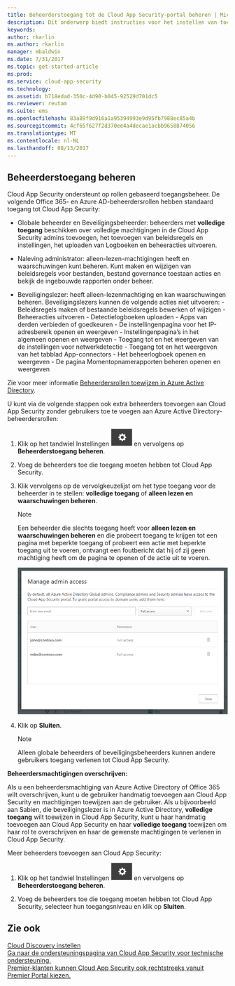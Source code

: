 ```yaml
---
title: Beheerderstoegang tot de Cloud App Security-portal beheren | Microsoft Docs
description: Dit onderwerp biedt instructies voor het instellen van toegang tot de Cloud App Security-portal voor uw beheerders.
keywords: 
author: rkarlin
ms.author: rkarlin
manager: mbaldwin
ms.date: 7/31/2017
ms.topic: get-started-article
ms.prod: 
ms.service: cloud-app-security
ms.technology: 
ms.assetid: b718edad-350c-4d90-b045-92529d701dc5
ms.reviewer: reutam
ms.suite: ems
ms.openlocfilehash: 83a89f9d916a1a95394993e9d95fb7988ec85a4b
ms.sourcegitcommit: 4cf65f627f2d370ee4a4decae1acbb9658874056
ms.translationtype: MT
ms.contentlocale: nl-NL
ms.lasthandoff: 08/13/2017
---
```

## <a name="managing-admin-access"></a>Beheerderstoegang beheren

Cloud App Security ondersteunt op rollen gebaseerd toegangsbeheer. De volgende Office 365- en Azure AD-beheerdersrollen hebben standaard toegang tot Cloud App Security:

- Globale beheerder en Beveiligingsbeheerder: beheerders met **volledige toegang** beschikken over volledige machtigingen in de Cloud App Security admins toevoegen, het toevoegen van beleidsregels en instellingen, het uploaden van Logboeken en beheeracties uitvoeren.

- Naleving administrator: alleen-lezen-machtigingen heeft en waarschuwingen kunt beheren. Kunt maken en wijzigen van beleidsregels voor bestanden, bestand governance toestaan acties en bekijk de ingebouwde rapporten onder beheer. 

- Beveiligingslezer: heeft alleen-lezenmachtiging en kan waarschuwingen beheren. Beveiligingslezers kunnen de volgende acties niet uitvoeren:
      - Beleidsregels maken of bestaande beleidsregels bewerken of wijzigen 
      - Beheeracties uitvoeren 
      - Detectielogboeken uploaden
      - Apps van derden verbieden of goedkeuren
      - De instellingenpagina voor het IP-adresbereik openen en weergeven
      - Instellingenpagina’s in het algemeen openen en weergeven 
      - Toegang tot en het weergeven van de instellingen voor netwerkdetectie 
      - Toegang tot en het weergeven van het tabblad App-connectors
      - Het beheerlogboek openen en weergeven 
      - De pagina Momentopnamerapporten beheren openen en weergeven 

Zie voor meer informatie [Beheerdersrollen toewijzen in Azure Active Directory](https://docs.microsoft.com/en-us/azure/active-directory/active-directory-assign-admin-roles).

U kunt via de volgende stappen ook extra beheerders toevoegen aan Cloud App Security zonder gebruikers toe te voegen aan Azure Active Directory-beheerdersrollen:

1. Klik op het tandwiel Instellingen ![instellingenpictogram](./media/settings-icon.png "instellingenpictogram") en vervolgens op **Beheerderstoegang beheren**. 

2. Voeg de beheerders toe die toegang moeten hebben tot Cloud App Security.
  
      
3. Klik vervolgens op de vervolgkeuzelijst om het type toegang voor de beheerder in te stellen: **volledige toegang** of **alleen lezen en waarschuwingen beheren**.

     >[!NOTE]
      >Een beheerder die slechts toegang heeft voor **alleen lezen en waarschuwingen beheren** en die probeert toegang te krijgen tot een pagina met beperkte toegang of probeert een actie met beperkte toegang uit te voeren, ontvangt een foutbericht dat hij of zij geen machtiging heeft om de pagina te openen of de actie uit te voeren.

   ![beheerderstoegang beheren](./media/manage-admin-access.png "beheerderstoegang beheren")  

4. Klik op **Sluiten**.  

   >[!NOTE]
    >Alleen globale beheerders of beveiligingsbeheerders kunnen andere gebruikers toegang verlenen tot Cloud App Security.
  
**Beheerdersmachtigingen overschrijven:**

Als u een beheerdersmachtiging van Azure Active Directory of Office 365 wilt overschrijven, kunt u de gebruiker handmatig toevoegen aan Cloud App Security en machtigingen toewijzen aan de gebruiker.
Als u bijvoorbeeld aan Sabien, die beveiligingslezer is in Azure Active Directory, **volledige toegang** wilt toewijzen in Cloud App Security, kunt u haar handmatig toevoegen aan Cloud App Security en haar **volledige toegang** toewijzen om haar rol te overschrijven en haar de gewenste machtigingen te verlenen in Cloud App Security. 


Meer beheerders toevoegen aan Cloud App Security:
1. Klik op het tandwiel Instellingen ![instellingenpictogram](./media/settings-icon.png "instellingenpictogram") en vervolgens op **Beheerderstoegang beheren**. 

2. Voeg de beheerders toe die toegang moeten hebben tot Cloud App Security, selecteer hun toegangsniveau en klik op **Sluiten**.



## <a name="see-also"></a>Zie ook  
[Cloud Discovery instellen](set-up-cloud-discovery.md)   
[Ga naar de ondersteuningspagina van Cloud App Security voor technische ondersteuning.](http://support.microsoft.com/oas/default.aspx?prid=16031)   
[Premier-klanten kunnen Cloud App Security ook rechtstreeks vanuit Premier Portal kiezen.](https://premier.microsoft.com/)  
  
  